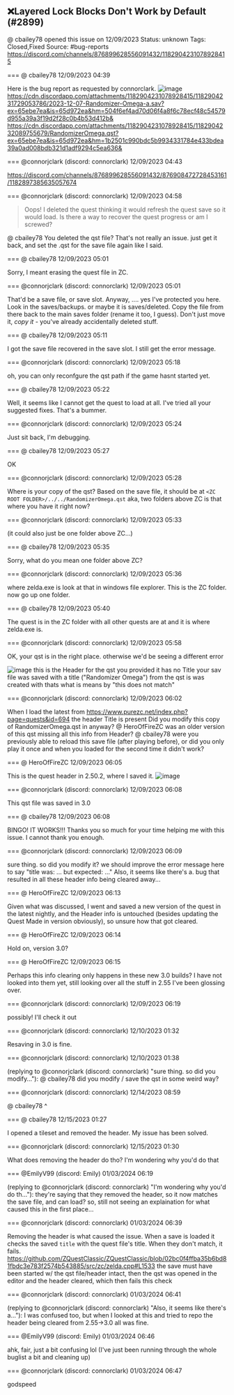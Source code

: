 ## ❌Layered Lock Blocks Don't Work by Default (#2899)
@ cbailey78 opened this issue on 12/09/2023
Status: unknown
Tags: Closed,Fixed
Source: #bug-reports https://discord.com/channels/876899628556091432/1182904231078928415


=== @ cbailey78 12/09/2023 04:39

Here is the bug report as requested by connorclark.
![image](https://cdn.discordapp.com/attachments/1182904231078928415/1182904231510945972/image.png?ex=65ebe7ea&is=65d972ea&hm=45964fc569a85b16ad07cbb0c01e61d79b243ad18e3ee5a7bc8a8d4cf1b14431&)
https://cdn.discordapp.com/attachments/1182904231078928415/1182904231729053786/2023-12-07-Randomizer-Omega-a.sav?ex=65ebe7ea&is=65d972ea&hm=504f6ef4ad70d06f4a8f6c78ecf48c54579d955a39a3f19d2f28c0b4b53d412b&
https://cdn.discordapp.com/attachments/1182904231078928415/1182904232089755679/RandomizerOmega.qst?ex=65ebe7ea&is=65d972ea&hm=1b2501c990bdc5b9934331784e433bdea39a0ad008bdb321d1adf9294c5ea636&

=== @connorjclark (discord: connorclark) 12/09/2023 04:43

https://discord.com/channels/876899628556091432/876908472728453161/1182897385635057674

=== @connorjclark (discord: connorclark) 12/09/2023 04:58

> Oops! I deleted the quest thinking it would refresh the quest save so it would load.  Is there a way to recover the quest progress or am I screwed?

@ cbailey78
You deleted the qst file?
That's not really an issue. just get it back, and set the .qst for the save file again like I said.

=== @ cbailey78 12/09/2023 05:01

Sorry, I meant erasing the quest file in ZC.

=== @connorjclark (discord: connorclark) 12/09/2023 05:01

That'd be a save file, or save slot.
Anyway, .... yes I've protected you here.
Look in the saves/backups.
or maybe it is saves/deleted.
Copy the file from there back to the main saves folder (rename it too, I guess).
Don't just move it, _copy it_ - you've already accidentally deleted stuff.

=== @ cbailey78 12/09/2023 05:11

I got the save file recovered in the save slot.  I still get the error message.

=== @connorjclark (discord: connorclark) 12/09/2023 05:18

oh, you can only reconfgure the qst path if the game hasnt started yet.

=== @ cbailey78 12/09/2023 05:22

Well, it seems like I cannot get the quest to load at all. I've tried all your suggested fixes.  That's a bummer.

=== @connorjclark (discord: connorclark) 12/09/2023 05:24

Just sit back, I'm debugging.

=== @ cbailey78 12/09/2023 05:27

OK

=== @connorjclark (discord: connorclark) 12/09/2023 05:28

Where is your copy of the qst?
Based on the save file, it should be at `<ZC ROOT FOLDER>/../../RandomizerOmega.qst`
aka, two folders above ZC
is that where you have it right now?

=== @connorjclark (discord: connorclark) 12/09/2023 05:33

(it could also just be one folder above ZC...)

=== @ cbailey78 12/09/2023 05:35

Sorry, what do you mean one folder above ZC?

=== @connorjclark (discord: connorclark) 12/09/2023 05:36

where zelda.exe is
look at that in windows file explorer. This is the ZC folder.
now go up one folder.

=== @ cbailey78 12/09/2023 05:40

The quest is in the ZC folder with all other quests are at and it is where zelda.exe is.

=== @connorjclark (discord: connorclark) 12/09/2023 05:58

OK, your qst is in the right place. otherwise we'd be seeing a different error

![image](https://cdn.discordapp.com/attachments/1182904231078928415/1182924178857394206/image.png?ex=65ebfa7d&is=65d9857d&hm=60c5ac61ce890c5abface2d8be2295b3125df92c3f5a8cfa10d4e13d7180dcbc&)
this is the Header for the qst you provided
it has no Title
your sav file was saved with a title ("Randomizer Omega") from the qst is was created with
thats what is means by "this does not match"

=== @connorjclark (discord: connorclark) 12/09/2023 06:02

When I load the latest from https://www.purezc.net/index.php?page=quests&id=694 the header Title is present
Did you modify this copy of RandomizerOmega.qst in anyway?
@ HeroOfFireZC was an older version of this qst missing all this info from Header?
@ cbailey78 were you previously able to reload this save file (after playing before), or did you only play it once and when you loaded for the second time it didn't work?

=== @ HeroOfFireZC 12/09/2023 06:05

This is the quest header in 2.50.2, where I saved it.
![image](https://cdn.discordapp.com/attachments/1182904231078928415/1182926026326675457/image.png?ex=65ebfc36&is=65d98736&hm=cc2a0679fe5a8e7d92d078b9f275377534d033cf31e1c2803dc8880a64c1f221&)

=== @connorjclark (discord: connorclark) 12/09/2023 06:08

This qst file was saved in 3.0

=== @ cbailey78 12/09/2023 06:08

BINGO! IT WORKS!!!  Thanks you so much for your time helping me with this issue.  I cannot thank you enough.

=== @connorjclark (discord: connorclark) 12/09/2023 06:09

sure thing. so did you modify it?
we should improve the error message here
to say "title was: ... but expected: ..."
Also, it seems like there's a. bug that resulted in all these header info being cleared away...

=== @ HeroOfFireZC 12/09/2023 06:13

Given what was discussed, I went and saved a new version of the quest in the latest nightly, and the Header info is untouched (besides updating the Quest Made in version obviously), so unsure how that got cleared.

=== @ HeroOfFireZC 12/09/2023 06:14

Hold on, version 3.0?

=== @ HeroOfFireZC 12/09/2023 06:15

Perhaps this info clearing only happens in these new 3.0 builds? I have not looked into them yet, still looking over all the stuff in 2.55 I've been glossing over.

=== @connorjclark (discord: connorclark) 12/09/2023 06:19

possibly! I'll check it out

=== @connorjclark (discord: connorclark) 12/10/2023 01:32

Resaving in 3.0 is fine.

=== @connorjclark (discord: connorclark) 12/10/2023 01:38

(replying to @connorjclark (discord: connorclark) "sure thing. so did you modify…"): @ cbailey78 did you modify / save the qst in some weird way?

=== @connorjclark (discord: connorclark) 12/14/2023 08:59

@ cbailey78 ^

=== @ cbailey78 12/15/2023 01:27

I opened a tileset and removed the header.  My issue has been solved.

=== @connorjclark (discord: connorclark) 12/15/2023 01:30

What does removing the header do tho?
I'm wondering why you'd do that

=== @EmilyV99 (discord: Emily) 01/03/2024 06:19

(replying to @connorjclark (discord: connorclark) "I'm wondering why you'd do th…"): they're saying that they removed the header, so it now matches the save file, and can load?
so, still not seeing an explaination for what caused this in the first place...

=== @connorjclark (discord: connorclark) 01/03/2024 06:39

Removing the header is what caused the issue. When a save is loaded it checks the saved `title` with the quest file's title. When they don't match, it fails. https://github.com/ZQuestClassic/ZQuestClassic/blob/02bc0f4ffba35b6bd81fbdc3e783f2574b543885/src/zc/zelda.cpp#L1533
the save must have been started w/ the qst file/header intact, then the qst was opened in the editor and the header cleared, which then fails this check

=== @connorjclark (discord: connorclark) 01/03/2024 06:41

(replying to @connorjclark (discord: connorclark) "Also, it seems like there's a…"): I was confused too,  but when I looked at this and tried to repo the header being cleared from 2.55->3.0 all was fine.

=== @EmilyV99 (discord: Emily) 01/03/2024 06:46

ahk, fair, just a bit confusing lol
(I've just been running through the whole buglist a bit and cleaning up)

=== @connorjclark (discord: connorclark) 01/03/2024 06:47

godspeed
